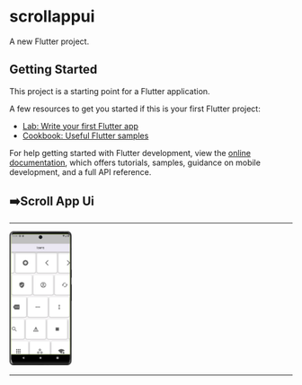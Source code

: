 # scrollappui

A new Flutter project.

## Getting Started

This project is a starting point for a Flutter application.

A few resources to get you started if this is your first Flutter project:

- [Lab: Write your first Flutter app](https://docs.flutter.dev/get-started/codelab)
- [Cookbook: Useful Flutter samples](https://docs.flutter.dev/cookbook)

For help getting started with Flutter development, view the
[online documentation](https://docs.flutter.dev/), which offers tutorials,
samples, guidance on mobile development, and a full API reference.
<h2>➡️Scroll App Ui </h2>
<hr>
<p>
<a href ="https://github.com/Prafulpatnecha/scrollappui">
<img src="https://github.com/Prafulpatnecha/scrollappui/blob/master/icons%20scroll%20application.png" width="22%" Height="35%">
</a>
</p>
<hr>
